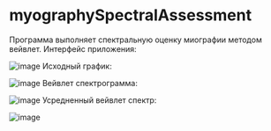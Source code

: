 # myographySpectralAssessment
Программа выполняет спектральную оценку миографии методом вейвлет.
Интерфейс приложения:


![image](https://user-images.githubusercontent.com/55750592/229311643-92312a8a-3d47-4524-bd57-43d4e72f6c4e.png)
Исходный график:


![image](https://user-images.githubusercontent.com/55750592/229311654-54434977-98fb-4c5e-9b0f-bdebcea6a458.png)
Вейвлет спектрограмма:


![image](https://user-images.githubusercontent.com/55750592/229311661-cb16a746-a70b-4f5e-9c9e-8a08196958e1.png)
Усредненный вейвлет спектр:


![image](https://user-images.githubusercontent.com/55750592/229311666-4e2960ba-7ebb-4fb0-b567-f9f59ae7733c.png)
